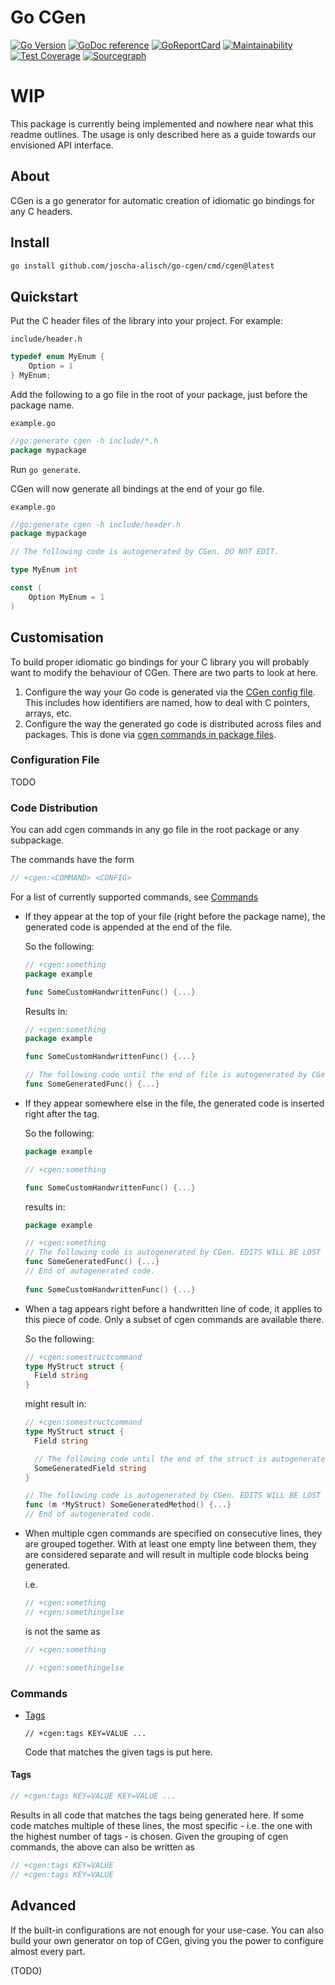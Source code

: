 # Go CGen

[![Go Version](https://img.shields.io/github/go-mod/go-version/joscha-alisch/go-cgen.svg)](https://github.com/joscha-alisch/go-cgen)
[![GoDoc reference](https://img.shields.io/badge/godoc-reference-blue.svg)](https://godoc.org/github.com/joscha-alisch/go-cgen)
[![GoReportCard](https://goreportcard.com/badge/github.com/joscha-alisch/go-cgen)](https://goreportcard.com/report/github.com/joscha-alisch/go-cgen)
[![Maintainability](https://api.codeclimate.com/v1/badges/75d5757fe6a001f6ea1b/maintainability)](https://codeclimate.com/github/joscha-alisch/go-cgen/maintainability)
[![Test Coverage](https://codecov.io/gh/joscha-alisch/go-cgen/branch/main/graph/badge.svg?token=898J1INMMX)](https://codecov.io/gh/joscha-alisch/go-cgen)
[![Sourcegraph](https://sourcegraph.com/github.com/joscha-alisch/go-cgen/-/badge.svg)](https://sourcegraph.com/joscha-alisch/go-cgen?badge)

# WIP

This package is currently being implemented and nowhere near what this readme outlines. The usage is only described here
as a guide towards our envisioned API interface.

## About

CGen is a go generator for automatic creation of idiomatic go bindings for any C headers.

## Install

```bash
go install github.com/joscha-alisch/go-cgen/cmd/cgen@latest
```

## Quickstart

Put the C header files of the library into your project. For example:

`include/header.h`

```c
typedef enum MyEnum {
    Option = 1
} MyEnum; 
```

Add the following to a go file in the root of your package, just before the package name.

`example.go`

```go
//go:generate cgen -h include/*.h
package mypackage
```

Run `go generate`.

CGen will now generate all bindings at the end of your go file.

`example.go`

```go
//go:generate cgen -h include/header.h
package mypackage

// The following code is autogenerated by CGen. DO NOT EDIT.

type MyEnum int

const (
	Option MyEnum = 1
)
```

## Customisation

To build proper idiomatic go bindings for your C library you will probably want to modify the behaviour of CGen. There
are two parts to look at here.

1. Configure the way your Go code is generated via the [CGen config file](#configuration-file). This includes how
   identifiers are named, how to deal with C pointers, arrays, etc.
2. Configure the way the generated go code is distributed across files and packages. This is done
   via [cgen commands in package files](#code-distribution).

### Configuration File

TODO

### Code Distribution

You can add cgen commands in any go file in the root package or any subpackage.

The commands have the form

```go 
// +cgen:<COMMAND> <CONFIG>
```

For a list of currently supported commands, see [Commands](#commands)

* If they appear at the top of your file (right before the package name), the generated code is appended at the end of
  the file.

  So the following:
    ```go 
    // +cgen:something
    package example
  
    func SomeCustomHandwrittenFunc() {...}
    ```
  Results in:
    ```go 
    // +cgen:something
    package example
  
    func SomeCustomHandwrittenFunc() {...}
  
    // The following code until the end of file is autogenerated by CGen. EDITS WILL BE LOST ON NEXT GENERATION.
    func SomeGeneratedFunc() {...}  
    ```

* If they appear somewhere else in the file, the generated code is inserted right after the tag.

  So the following:
  ```go 
  package example
  
  // +cgen:something
  
  func SomeCustomHandwrittenFunc() {...}
  ```

  results in:
  ```go 
  package example
  
  // +cgen:something
  // The following code is autogenerated by CGen. EDITS WILL BE LOST ON NEXT GENERATION.
  func SomeGeneratedFunc() {...}  
  // End of autogenerated code.
   
  func SomeCustomHandwrittenFunc() {...}
  ```
* When a tag appears right before a handwritten line of code, it applies to this piece of code. Only a subset of cgen
  commands are available there.

  So the following:
  ```go 
  // +cgen:somestructcommand
  type MyStruct struct {
    Field string
  }
  ```
  might result in:
  ```go 
  // +cgen:somestructcommand
  type MyStruct struct {
    Field string
  
    // The following code until the end of the struct is autogenerated by CGen. EDITS WILL BE LOST ON NEXT GENERATION.
    SomeGeneratedField string
  }
  
  // The following code is autogenerated by CGen. EDITS WILL BE LOST ON NEXT GENERATION.
  func (m *MyStruct) SomeGeneratedMethod() {...}
  // End of autogenerated code.
  ```


* When multiple cgen commands are specified on consecutive lines, they are grouped together. With at least one empty
  line between them, they are considered separate and will result in multiple code blocks being generated.

  i.e.
  ```go
  // +cgen:something
  // +cgen:somethingelse
  ```
  is not the same as
  ```go
  // +cgen:something
  
  // +cgen:somethingelse
  ```

### Commands

* [Tags](#tags)

  `// +cgen:tags KEY=VALUE ...`

  Code that matches the given tags is put here.

#### Tags

```go
// +cgen:tags KEY=VALUE KEY=VALUE ...
```

Results in all code that matches the tags being generated here. If some code matches multiple of these lines, the most
specific - i.e. the one with the highest number of tags - is chosen. Given the grouping of cgen commands, the above can
also be written as

```go
// +cgen:tags KEY=VALUE
// +cgen:tags KEY=VALUE
```

## Advanced

If the built-in configurations are not enough for your use-case. You can also build your own generator on top of CGen,
giving you the power to configure almost every part.

(TODO)